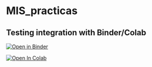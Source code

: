 # MIS_practicas 

## Testing integration with Binder/Colab

[![Open in Binder](https://mybinder.org/badge_logo.svg)](https://mybinder.org/v2/gh/fmonteneucm/MIS_binderenv/main?urlpath=git-pull%3Frepo%3Dhttps%253A%252F%252Fgithub.com%252Ffmonteneucm%252FMIS_practicas%26urlpath%3Dtree%252FMIS_practicas%252FTest.ipynb%26branch%3Dmain)

[![Open In Colab](https://colab.research.google.com/assets/colab-badge.svg)](https://colab.research.google.com/github/fmonteneucm/bindertest/blob/main/Test.ipynb)
